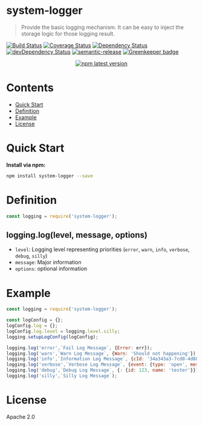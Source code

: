 # system-logger
> Provide the basic logging mechanism.  It can be easy to inject the storage logic for those logging result.

[![Build Status](https://travis-ci.org/leocwlam/system-logger.svg?branch=master)](https://travis-ci.org/leocwlam/system-logger)
[![Coverage Status](https://coveralls.io/repos/github/leocwlam/system-logger/badge.svg?branch=master)](https://coveralls.io/github/leocwlam/system-logger?branch=master)
[![Dependency Status](https://david-dm.org/leocwlam/system-logger.svg)](https://david-dm.org/leocwlam/system-logger.svg)
[![devDependency Status](https://david-dm.org/leocwlam/system-logger/dev-status.svg)](https://david-dm.org/leocwlam/system-logger#info=devDependencies)
[![semantic-release](https://img.shields.io/badge/%20%20%F0%9F%93%A6%F0%9F%9A%80-semantic--release-e10079.svg)](https://github.com/semantic-release/semantic-release)
[![Greenkeeper badge](https://badges.greenkeeper.io/leocwlam/system-logger.svg)](https://greenkeeper.io/)
<p align="center">
  <a href="https://www.npmjs.com/package/system-logger">
    <img alt="npm latest version" src="https://img.shields.io/npm/v/system-logger/latest.svg">
  </a>
</p>

# Contents
* [Quick Start](#quick-start)
* [Definition](#definition)
* [Example](#example)
* [License](#license)


# <a name="quick-start"></a>Quick Start
**Install via npm:**
```bash
npm install system-logger --save
```

# <a name="definition"></a>Definition

``` js
const logging = require('system-logger');
```
## logging.log(level, message, options)
- `level`: Logging level representing priorities (`error`, `warn`, `info`, `verbose`, `debug`, `silly`)
- `message`: Major information
- `options`: optional information


# <a name="example"></a>Example
```js
const logging = require('system-logger');

const logConfig = {};
logConfig.log = {};
logConfig.log.level = logging.level.silly;
logging.setupLogConfig(logConfig);

logging.log('error',`Fail Log Message`, {Error: err});
logging.log('warn',`Warn Log Message`, {Warn: 'Should not happening'});
logging.log('info',`Information Log Message`, {cId: '34a343a3-7cd0-4d88-a8ed-733ba36d3a3c', action: {id: 879}});
logging.log('verbose',`Verbose Log Message`, {event: {type: 'open', message: 'test'}});
logging.log('debug',`Debug Log Message`, {: {id: 123, name: 'tester'}});
logging.log('silly',`Silly Log Message`);
```


# <a name="license"></a>License
Apache 2.0

